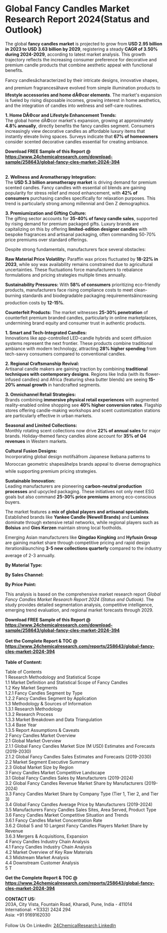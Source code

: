 <h1>Global Fancy Candles Market Research Report 2024(Status and Outlook)</h1><p>The global <strong>fancy candles market</strong> is projected to grow from <strong>USD 2.95 billion in 2023 to USD 3.63 billion by 2029</strong>, registering a steady <strong>CAGR of 3.50% during 2024-2029</strong>, according to latest market analysis. This growth trajectory reflects the increasing consumer preference for decorative and premium candle products that combine aesthetic appeal with functional benefits.</p><p>Fancy candlesâcharacterized by their intricate designs, innovative shapes, and premium fragrancesâhave evolved from simple illumination products to <strong>lifestyle accessories and home dÃ©cor elements</strong>. The market's expansion is fueled by rising disposable incomes, growing interest in home aesthetics, and the integration of candles into wellness and self-care routines.</p><p><strong>1. Home DÃ©cor and Lifestyle Enhancement Trends:</strong><br>
The global home dÃ©cor market's expansion, growing at approximately <strong>4.8% annually</strong>, directly benefits the fancy candles segment. Consumers increasingly view decorative candles as affordable luxury items that instantly elevate living spaces. Surveys indicate that <strong>67% of homeowners</strong> consider scented decorative candles essential for creating ambiance.</p><div><b>Download FREE Sample of this Report @ 
            <a href="https://www.24chemicalresearch.com/download-sample/258643/global-fancy-cles-market-2024-394">
            https://www.24chemicalresearch.com/download-sample/258643/global-fancy-cles-market-2024-394</a></b></div><br><p><strong>2. Wellness and Aromatherapy Integration:</strong><br>
The <strong>USD 5.3 billion aromatherapy market</strong> is driving demand for premium scented candles. Fancy candles with essential oil blends are gaining popularity for stress relief and mood enhancement, with <strong>42% of consumers</strong> purchasing candles specifically for relaxation purposes. This trend is particularly strong among millennial and Gen Z demographics.</p><p><strong>3. Premiumization and Gifting Culture:</strong><br>
The gifting sector accounts for <strong>35-40% of fancy candle sales</strong>, supported by rising demand for premium packaged gifts. Luxury brands are capitalizing on this by offering <strong>limited-edition designer candles</strong> with bespoke fragrances and artisanal packaging, often commanding 50-70% price premiums over standard offerings.</p><p>Despite strong fundamentals, manufacturers face several obstacles:</p><p><strong>Raw Material Price Volatility:</strong> Paraffin wax prices fluctuated by <strong>18-22% in 2023</strong>, while soy wax availability remains constrained due to agricultural uncertainties. These fluctuations force manufacturers to rebalance formulations and pricing strategies multiple times annually.</p><p><strong>Sustainability Pressures:</strong> With <strong>58% of consumers</strong> prioritizing eco-friendly products, manufacturers face rising compliance costs to meet clean-burning standards and biodegradable packaging requirementsâincreasing production costs by <strong>12-15%</strong>.</p><p><strong>Counterfeit Products:</strong> The market witnesses <strong>25-30% penetration</strong> of counterfeit premium branded candles, particularly in online marketplaces, undermining brand equity and consumer trust in authentic products.</p><p><strong>1. Smart and Tech-Integrated Candles:</strong><br>
Innovations like app-controlled LED-candle hybrids and scent diffusion systems represent the next frontier. These products combine traditional ambiance with modern technology, attracting <strong>28% higher spending</strong> from tech-savvy consumers compared to conventional candles.</p><p><strong>2. Regional Craftsmanship Revival:</strong><br>
Artisanal candle makers are gaining traction by combining <strong>traditional techniques with contemporary designs</strong>. Regions like India (with its flower-infused candles) and Africa (featuring shea butter blends) are seeing <strong>15-20% annual growth</strong> in handcrafted segments.</p><p><strong>3. Omnichannel Retail Strategies:</strong><br>
Brands combining <strong>immersive physical retail experiences</strong> with augmented reality-enabled online shopping see <strong>40% higher conversion rates</strong>. Flagship stores offering candle-making workshops and scent customization stations are particularly effective in urban markets.</p><p><strong>Seasonal and Limited Collections:</strong><br>
	Monthly rotating scent collections now drive <strong>22% of annual sales</strong> for major brands. Holiday-themed fancy candles alone account for <strong>35% of Q4 revenues</strong> in Western markets.</p><p><strong>Cultural Fusion Designs:</strong><br>
	Incorporating global design motifsâfrom Japanese Ikebana patterns to Moroccan geometric shapesâhelps brands appeal to diverse demographics while supporting premium pricing strategies.</p><p><strong>Sustainable Innovation:</strong><br>
	Leading manufacturers are pioneering <strong>carbon-neutral production processes</strong> and upcycled packaging. These initiatives not only meet ESG goals but also command <strong>25-30% price premiums</strong> among eco-conscious buyers.</p><p>The market features a <strong>mix of global players and artisanal specialists</strong>. Established brands like <strong>Yankee Candle (Newell Brands)</strong> and <strong>Luminex</strong> dominate through extensive retail networks, while regional players such as <strong>Bolsius</strong> and <strong>Gies Kerzen</strong> maintain strong local footholds.</p><p>Emerging Asian manufacturers like <strong>Qingdao Kingking</strong> and <strong>Hyfusin Group</strong> are gaining market share through competitive pricing and rapid design iterationâlaunching <strong>3-5 new collections quarterly</strong> compared to the industry average of 2-3 annually.</p><p><strong>By Material Type:</strong></p><p><strong>By Sales Channel:</strong></p><p><strong>By Price Point:</strong></p><p>This analysis is based on the comprehensive market research report <em>Global Fancy Candles Market Research Report 2024 (Status and Outlook)</em>. The study provides detailed segmentation analysis, competitive intelligence, emerging trend evaluation, and regional market forecasts through 2029.</p><div><b>Download FREE Sample of this Report @ 
            <a href="https://www.24chemicalresearch.com/download-sample/258643/global-fancy-cles-market-2024-394">
            https://www.24chemicalresearch.com/download-sample/258643/global-fancy-cles-market-2024-394</a></b></div><br><div><b>Get the Complete Report & TOC @ 
            <a href="https://www.24chemicalresearch.com/reports/258643/global-fancy-cles-market-2024-394">
            https://www.24chemicalresearch.com/reports/258643/global-fancy-cles-market-2024-394</a></b></div><br>
            <b>Table of Content:</b><p>Table of Contents<br />
1 Research Methodology and Statistical Scope<br />
1.1 Market Definition and Statistical Scope of Fancy Candles<br />
1.2 Key Market Segments<br />
1.2.1 Fancy Candles Segment by Type<br />
1.2.2 Fancy Candles Segment by Application<br />
1.3 Methodology & Sources of Information<br />
1.3.1 Research Methodology<br />
1.3.2 Research Process<br />
1.3.3 Market Breakdown and Data Triangulation<br />
1.3.4 Base Year<br />
1.3.5 Report Assumptions & Caveats<br />
2 Fancy Candles Market Overview<br />
2.1 Global Market Overview<br />
2.1.1 Global Fancy Candles Market Size (M USD) Estimates and Forecasts (2019-2030)<br />
2.1.2 Global Fancy Candles Sales Estimates and Forecasts (2019-2030)<br />
2.2 Market Segment Executive Summary<br />
2.3 Global Market Size by Region<br />
3 Fancy Candles Market Competitive Landscape<br />
3.1 Global Fancy Candles Sales by Manufacturers (2019-2024)<br />
3.2 Global Fancy Candles Revenue Market Share by Manufacturers (2019-2024)<br />
3.3 Fancy Candles Market Share by Company Type (Tier 1, Tier 2, and Tier 3)<br />
3.4 Global Fancy Candles Average Price by Manufacturers (2019-2024)<br />
3.5 Manufacturers Fancy Candles Sales Sites, Area Served, Product Type<br />
3.6 Fancy Candles Market Competitive Situation and Trends<br />
3.6.1 Fancy Candles Market Concentration Rate<br />
3.6.2 Global 5 and 10 Largest Fancy Candles Players Market Share by Revenue<br />
3.6.3 Mergers & Acquisitions, Expansion<br />
4 Fancy Candles Industry Chain Analysis<br />
4.1 Fancy Candles Industry Chain Analysis<br />
4.2 Market Overview of Key Raw Materials<br />
4.3 Midstream Market Analysis<br />
4.4 Downstream Customer Analysis<br />
5 T</p><div><b>Get the Complete Report & TOC @ 
            <a href="https://www.24chemicalresearch.com/reports/258643/global-fancy-cles-market-2024-394">
            https://www.24chemicalresearch.com/reports/258643/global-fancy-cles-market-2024-394</a></b></div><br><b>CONTACT US:</b><br>
            203A, City Vista, Fountain Road, Kharadi, Pune, India - 411014<br>
            International: +1(332) 2424 294<br>
            Asia: +91 9169162030 <br><br>
            Follow Us On LinkedIn: <a href="https://www.linkedin.com/company/24chemicalresearch/">24ChemicalResearch LinkedIn</a>